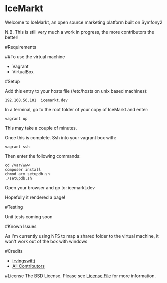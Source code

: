 IceMarkt
========================

Welcome to IceMarkt, an open source marketing platform built on Symfony2

N.B. This is still very much a work in progress, the more contributors the better!

#Requirements

##To use the virtual machine
* Vagrant
* VirtualBox

#Setup

Add this entry to your hosts file (/etc/hosts on unix based machines):

`192.168.56.101  icemarkt.dev`

In a terminal, go to the root folder of your copy of IceMarkt and enter:

`vagrant up`

This may take a couple of minutes.

Once this is complete. Ssh into your vagrant box with:

`vagrant ssh`

Then enter the following commands:

```
cd /var/www
composer install
chmod a+x setupdb.sh
./setupdb.sh
```

Open your browser and go to: icemarkt.dev

Hopefully it rendered a page!

#Testing

Unit tests coming soon

#Known Issues

As I'm currently using NFS to map a shared folder to the virtual machine, it won't work out of the box with windows


#Credits
- [irvingswiftj](https://github.com/:irvingswiftj)
- [All Contributors](https://github.com/irvingswiftj/icemarkt/contributors)

#License
The BSD License. Please see [License File](https://github.com/irvingswiftj/spotifyLib/blob/master/LICENSE) for more information.